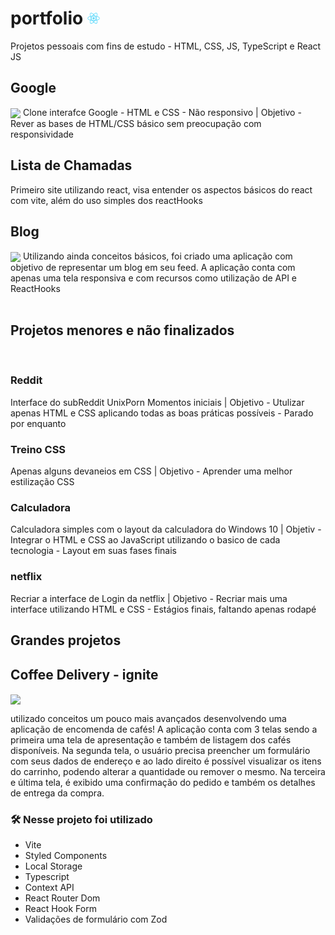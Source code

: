 # portfolio <img width="20" height="20" src="https://raw.githubusercontent.com/devicons/devicon/master/icons/react/react-original.svg" />
Projetos pessoais com fins de estudo - HTML, CSS, JS, TypeScript e React JS



## Google 
<img src="https://i.ibb.co/PT3SJ5X/google.png" align="center" />
Clone interafce Google - HTML e CSS - Não responsivo | Objetivo - Rever as bases de HTML/CSS básico sem preocupação com responsividade


## Lista de Chamadas 
Primeiro site utilizando react, visa entender os aspectos básicos do react com vite, além do uso simples dos reactHooks

## Blog
<img src="https://i.ibb.co/z2mBbpb/blog.png" align="center" />
Utilizando ainda conceitos básicos, foi criado uma aplicação com objetivo de representar um blog em seu feed. A aplicação conta com apenas uma tela responsiva e com recursos como utilização de API e ReactHooks
<br>
<br>

## Projetos menores e não finalizados
<br>

### Reddit 
Interface do subReddit UnixPorn Momentos iniciais | Objetivo - Utulizar apenas HTML e CSS aplicando todas as boas práticas possíveis - Parado por enquanto
<br>

### Treino CSS 
Apenas alguns devaneios em CSS | Objetivo - Aprender uma melhor estilização CSS
<br>

### Calculadora 
Calculadora simples com o layout da calculadora do Windows 10 | Objetiv - Integrar o HTML e CSS ao JavaScript utilizando o basico de cada tecnologia - Layout em suas fases finais
<br>

### netflix 
Recriar a interface de Login da netflix | Objetivo - Recriar mais uma interface utilizando HTML e CSS - Estágios finais, faltando apenas rodapé
<br>

## Grandes projetos


## Coffee Delivery - ignite
<img src="https://user-images.githubusercontent.com/71772559/178171983-f724d1a7-deb4-4d13-aa92-09e1cac4ec36.png" align="center" />

utilizado conceitos um pouco mais avançados desenvolvendo uma aplicação de encomenda de cafés! A aplicação conta com 3 telas sendo a primeira uma tela de apresentação e também de listagem dos cafés disponíveis. Na segunda tela, o usuário precisa preencher um formulário com seus dados de endereço e ao lado direito é possível visualizar os itens do carrinho, podendo alterar a quantidade ou remover o mesmo. Na terceira e última tela, é exibido uma confirmação do pedido e também os detalhes de entrega da compra.

### 🛠️ Nesse projeto foi utilizado

* Vite
* Styled Components
* Local Storage
* Typescript
* Context API
* React Router Dom
* React Hook Form
* Validações de formulário com Zod

<br />

